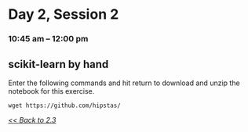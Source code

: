 # Day 2, Session 2
### 10:45 am – 12:00 pm

## scikit-learn by hand


Enter the following commands and hit return to download and unzip the notebook for this exercise.

```
wget https://github.com/hipstas/
```




[*<< Back to 2.3*](2.3.md)
